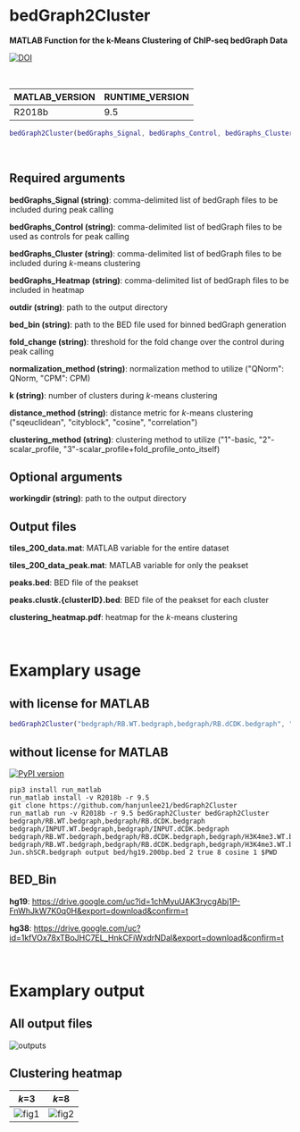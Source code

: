 # bedGraph2Cluster
**MATLAB Function for the k-Means Clustering of ChIP-seq bedGraph Data**

[![DOI](https://zenodo.org/badge/526668850.svg)](https://zenodo.org/badge/latestdoi/526668850)

<br/>

| MATLAB_VERSION  | RUNTIME_VERSION |
| ------------- | ------------- |
| R2018b | 9.5 |

```MATLAB
bedGraph2Cluster(bedGraphs_Signal, bedGraphs_Control, bedGraphs_Cluster, bedGraphs_Heatmap, outdir, bed_bin, fold_change, normalization_method, k, distance_method, clustering_method, workingdir)
```

<br/>

## Required arguments
**bedGraphs_Signal (string)**: comma-delimited list of bedGraph files to be included during peak calling

**bedGraphs_Control (string)**: comma-delimited list of bedGraph files to be used as controls for peak calling

**bedGraphs_Cluster (string)**: comma-delimited list of bedGraph files to be included during *k*-means clustering

**bedGraphs_Heatmap (string)**: comma-delimited list of bedGraph files to be included in heatmap

**outdir (string)**: path to the output directory

**bed_bin (string)**: path to the BED file used for binned bedGraph generation

**fold_change (string)**: threshold for the fold change over the control during peak calling

**normalization_method (string)**: normalization method to utilize ("QNorm": QNorm, "CPM": CPM)

**k (string)**: number of clusters during *k*-means clustering

**distance_method (string)**: distance metric for *k*-means clustering ("sqeuclidean", "cityblock", "cosine", "correlation")

**clustering_method (string)**: clustering method to utilize ("1"-basic, "2"-scalar_profile, "3"-scalar_profile+fold_profile_onto_itself)

## Optional arguments
**workingdir (string)**: path to the output directory

## Output files
**tiles_200_data.mat**: MATLAB variable for the entire dataset

**tiles_200_data_peak.mat**: MATLAB variable for only the peakset

**peaks.bed**: BED file of the peakset

**peaks.clust${k}.${clusterID}.bed**: BED file of the peakset for each cluster

**clustering_heatmap.pdf**: heatmap for the *k*-means clustering

<br/>

# Examplary usage
## with license for MATLAB
```MATLAB
bedGraph2Cluster("bedgraph/RB.WT.bedgraph,bedgraph/RB.dCDK.bedgraph", "bedgraph/INPUT.WT.bedgraph,bedgraph/INPUT.dCDK.bedgraph", "bedgraph/RB.WT.bedgraph,bedgraph/RB.dCDK.bedgraph,bedgraph/H3K4me3.WT.bedgraph,bedgraph/H3K4me3.dCDK.bedgraph,bedgraph/H3K4me.WT.bedgraph,bedgraph/H3K4me.dCDK.bedgraph,bedgraph/H3K27ac.WT.bedgraph,bedgraph/H3K27ac.dCDK.bedgraph", "bedgraph/RB.WT.bedgraph,bedgraph/RB.dCDK.bedgraph,bedgraph/H3K4me3.WT.bedgraph,bedgraph/H3K4me3.dCDK.bedgraph,bedgraph/H3K4me.WT.bedgraph,bedgraph/H3K4me.dCDK.bedgraph,bedgraph/H3K27ac.WT.bedgraph,bedgraph/H3K27ac.dCDK.bedgraph,bedgraph/E2F1.bedgraph,bedgraph/CTCF.shSCR.bedgraph,bedgraph/c-Jun.shSCR.bedgraph", "output", "bed/hg19.200bp.bed", "2", "true", "8", "cosine", "1", "../")
```

## without license for MATLAB
[![PyPI version](https://badge.fury.io/py/run_matlab.svg)](https://badge.fury.io/py/run_matlab)
```shell
pip3 install run_matlab
run_matlab install -v R2018b -r 9.5
git clone https://github.com/hanjunlee21/bedGraph2Cluster
run_matlab run -v R2018b -r 9.5 bedGraph2Cluster bedGraph2Cluster bedgraph/RB.WT.bedgraph,bedgraph/RB.dCDK.bedgraph bedgraph/INPUT.WT.bedgraph,bedgraph/INPUT.dCDK.bedgraph bedgraph/RB.WT.bedgraph,bedgraph/RB.dCDK.bedgraph,bedgraph/H3K4me3.WT.bedgraph,bedgraph/H3K4me3.dCDK.bedgraph,bedgraph/H3K4me.WT.bedgraph,bedgraph/H3K4me.dCDK.bedgraph,bedgraph/H3K27ac.WT.bedgraph,bedgraph/H3K27ac.dCDK.bedgraph bedgraph/RB.WT.bedgraph,bedgraph/RB.dCDK.bedgraph,bedgraph/H3K4me3.WT.bedgraph,bedgraph/H3K4me3.dCDK.bedgraph,bedgraph/H3K4me.WT.bedgraph,bedgraph/H3K4me.dCDK.bedgraph,bedgraph/H3K27ac.WT.bedgraph,bedgraph/H3K27ac.dCDK.bedgraph,bedgraph/E2F1.bedgraph,bedgraph/CTCF.shSCR.bedgraph,bedgraph/c-Jun.shSCR.bedgraph output bed/hg19.200bp.bed 2 true 8 cosine 1 $PWD
```

## BED_Bin

**hg19**: https://drive.google.com/uc?id=1chMyuUAK3rycgAbj1P-FnWhJkW7K0q0H&export=download&confirm=t

**hg38**: https://drive.google.com/uc?id=1kfVOx78xTBoJHC7EL_HnkCFiWxdrNDal&export=download&confirm=t


<br/>


# Examplary output
## All output files
![outputs](https://user-images.githubusercontent.com/67846757/187093037-7e33c73b-ceea-483e-a71c-79e791321718.png)

## Clustering heatmap
*k*=3             |  *k*=8
:-------------------------:|:-------------------------:
![fig1](https://user-images.githubusercontent.com/67846757/187092498-a6b716a2-1f01-4fc6-b437-298b60833b8f.png) | ![fig2](https://user-images.githubusercontent.com/67846757/187092500-4181af41-6641-4901-b9a9-eb26ec8345ad.png)


